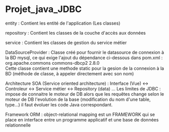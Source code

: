 # Projet_java_JDBC  

entity : Contient les entité de l'application (Les classes)

repository : Contient les classes de la couche d'accès aux données

service : Contient les classes de gestion du service métier

DataSourceProvider : Classe créé pour fournir le datasource de connexion à la BD mysql, ce qui exige l'ajout du dépendance ci-dessous dans pom.xml :	
				<dependency>
            <groupId>org.apache.commons</groupId>
            <artifactId>commons-dbcp2</artifactId>
            <version>2.8.0</version>
        </dependency>	
Cette classe contient une methode static pour la gesion de la connexion à la BD (méthode de classe, à appeler directement avec son nom)    
				
Architecture SOA (Service oriented architecture) : Interface (Vue) <-> Controleur <-> Service métier <-> Repository (data) ...
Les limites de JDBC : 
impose de connaitre le moteur de DB alors que les requêtes change selon le moteur de DB
l'evolution de la base (modification du nom d'une table, type...) il faut évoluer les code Java correspondant.

Framework ORM : object-relational mapping est un FRAMEWORK qui se place en interface entre un programme applicatif et une base de données relationnelle 
